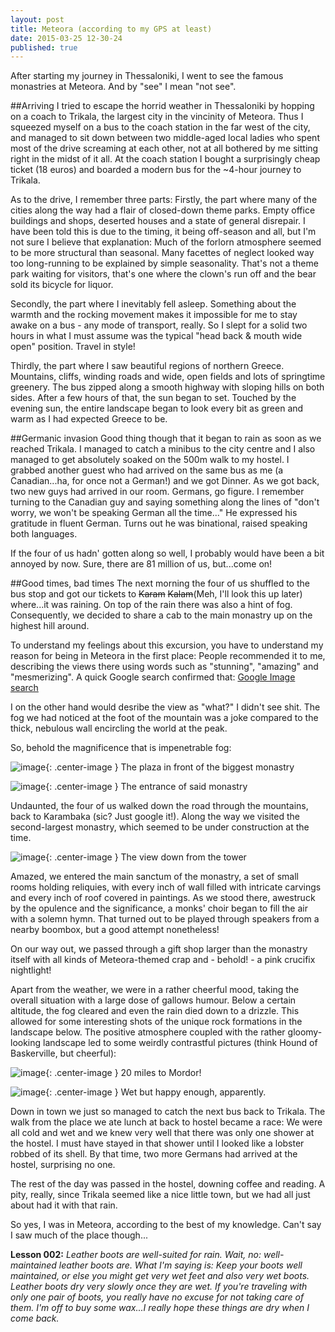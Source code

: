 ```yaml
---
layout: post
title: Meteora (according to my GPS at least)
date: 2015-03-25 12-30-24
published: true
---
```

After starting my journey in Thessaloniki, I went to see the famous monastries at Meteora. And by "see" I mean "not see".

##Arriving
I tried to escape the horrid weather in Thessaloniki by hopping on a coach to Trikala, the largest city in the vincinity of Meteora. Thus I squeezed myself on a bus to the coach station in the far west of the city, and managed to sit down between two middle-aged local ladies who spent most of the drive screaming at each other, not at all bothered by me sitting right in the midst of it all. At the coach station I bought a surprisingly cheap ticket (18 euros) and boarded a modern bus for the ~4-hour journey to Trikala.

As to the drive, I remember three parts:
Firstly, the part where many of the cities along the way had a flair of closed-down theme parks. Empty office buildings and shops, deserted houses and a state of general disrepair. I have been told this is due to the timing, it being off-season and all, but I'm not sure I believe that explanation: Much of the forlorn atmosphere seemed to be more structural than seasonal. Many facettes of neglect looked way too long-running to be explained by simple seasonality. That's not a theme park waiting for visitors, that's one where the clown's run off and the bear sold its bicycle for liquor.

Secondly, the part where I inevitably fell asleep. Something about the warmth and the rocking movement makes it impossible for me to stay awake on a bus - any mode of transport, really. So I slept for a solid two hours in what I must assume was the typical "head back & mouth wide open" position. Travel in style!

Thirdly, the part where I saw beautiful regions of northern Greece. Mountains, cliffs, winding roads and wide, open fields and lots of springtime greenery. The bus zipped along a smooth highway with sloping hills on both sides. After a few hours of that, the sun began to set. Touched by the evening sun, the entire landscape began to look every bit as green and warm as I had expected Greece to be. 


##Germanic invasion
Good thing though that it began to rain as soon as we reached Trikala. I managed to catch a minibus to the city centre and I also managed to get absolutely soaked on the 500m walk to my hostel. I grabbed another guest who had arrived on the same bus as me (a Canadian...ha, for once not a German!) and we got Dinner. As we got back, two new guys had arrived in our room. Germans, go figure. I remember turning to the Canadian guy and saying something along the lines of "don't worry, we won't be speaking German all the time..." He expressed his gratitude in fluent German. Turns out he was binational, raised speaking both languages.

If the four of us hadn' gotten along so well, I probably would have been a bit annoyed by now. Sure, there are 81 million of us, but...come on!


##Good times, bad times
The next morning the four of us shuffled to the bus stop and got our tickets to ~~Karam~~ ~~Kalam~~(Meh, I'll look this up later) where...it was raining. On top of the rain there was also a hint of fog.  Consequently, we decided to share a cab to the main monastry up on the highest hill around.

To understand my feelings about this excursion, you have to understand my reason for being in Meteora in the first place: People recommended it to me, describing the views there using words such as "stunning", "amazing" and "mesmerizing". A quick Google search confirmed that: [Google Image search](https://www.google.com/search?q=meteora&es_sm=91&source=lnms&tbm=isch&sa=X&ei=7tIoVdH5K8PUas6kgbgL&ved=0CAcQ_AUoAQ&biw=1280&bih=702#tbm=isch&q=meteora+monasteries&revid=934822189)

I on the other hand would desribe the view as "what?"
I didn't see shit. The fog we had noticed at the foot of the mountain was a joke compared to the thick, nebulous wall encircling the world at the peak.

So, behold the magnificence that is impenetrable fog:

![image](http://rkwrd.github.io/pics/IMG_20150324_110307.jpg){: .center-image }
The plaza in front of the biggest monastry


![image](http://rkwrd.github.io/pics/IMG_20150324_110828.jpg){: .center-image }
The entrance of said monastry

Undaunted, the four of us walked down the road through the mountains, back to Karambaka (sic? Just google it!). Along the way we visited the second-largest monastry, which seemed to be under construction at the time. 

![image](http://rkwrd.github.io/pics/IMG_20150324_114542.jpg){: .center-image }
The view down from the tower

Amazed, we entered the main sanctum of the monastry, a set of small rooms holding reliquies, with every inch of wall filled with intricate carvings and every inch of roof covered in paintings. As we stood there, awestruck by the opulence and the significance, a monks' choir began to fill the air with a solemn hymn. That turned out to be played through speakers from a nearby boombox, but a good attempt nonetheless!

On our way out, we passed through a gift shop larger than the monastry itself with all kinds of Meteora-themed crap and - behold! - a pink crucifix nightlight!

Apart from the weather, we were in a rather cheerful mood, taking the overall situation with a large dose of gallows humour. Below a certain altitude, the fog cleared and even the rain died down to a drizzle. This allowed for some interesting shots of the unique rock formations in the landscape below. The positive atmosphere coupled with the rather gloomy-looking landscape led to some weirdly contrastful pictures (think Hound of Baskerville, but cheerful):

![image](http://rkwrd.github.io/pics/IMG_20150324_125542.jpg){: .center-image }
20 miles to Mordor!


![image](http://rkwrd.github.io/pics/IMG_20150324_122845.jpg){: .center-image }
Wet but happy enough, apparently.


Down in town we just so managed to catch the next bus back to Trikala. The walk from the place we ate lunch at back to hostel became a race: We were all cold and wet and we knew very well that there was only one shower at the hostel. I must have stayed in that shower until I looked like a lobster robbed of its shell. By that time, two more Germans had arrived at the hostel, surprising no one. 

The rest of the day was passed in the hostel, downing coffee and reading. A pity, really, since Trikala seemed like a nice little town, but we had all just about had it with that rain.

So yes, I was in Meteora, according to the best of my knowledge. Can't say I saw much of the place though...

**Lesson 002:** *Leather boots are well-suited for rain. Wait, no: well-maintained leather boots are. What I'm saying is: Keep your boots well maintained, or else you might get very wet feet and also very wet boots. Leather boots dry very slowly once they are wet. If you're traveling with only one pair of boots, you really have no excuse for not taking care of them. I'm off to buy some wax...I really hope these things are dry when I come back.* 


